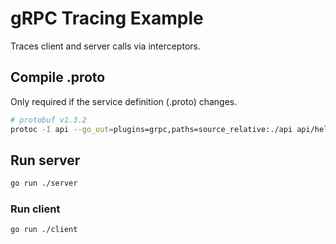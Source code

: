 # gRPC Tracing Example

Traces client and server calls via interceptors.

## Compile .proto

Only required if the service definition (.proto) changes.

```sh
# protobuf v1.3.2
protoc -I api --go_out=plugins=grpc,paths=source_relative:./api api/hello-service.proto
```

## Run server

```sh
go run ./server
```

### Run client

```sh
go run ./client
```
